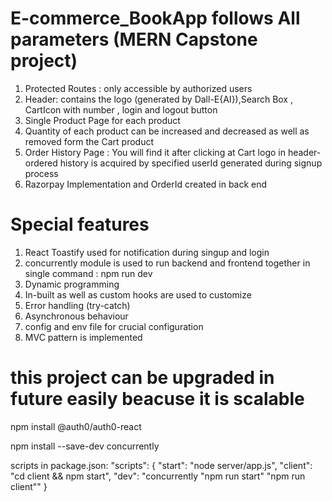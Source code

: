 # E-commerce_BookApp  follows All parameters  (MERN Capstone project)

1. Protected Routes : only accessible by authorized users
2. Header: contains the logo (generated by Dall-E{AI}),Search Box , CartIcon with number , login and logout button
3. Single Product Page for each product
4. Quantity of each product can be increased and decreased as well as removed form the Cart product
5. Order History Page : You will find it after clicking at Cart logo in header- ordered history is acquired  by specified userId generated during signup process
6. Razorpay Implementation and OrderId created in back end


# Special features
1. React Toastify used for notification  during singup and login
2. concurrently module is used to run backend and frontend together in single command : npm run dev
3. Dynamic programming
4. In-built as well as custom hooks are used to customize
5. Error handling (try-catch)
6. Asynchronous behaviour
7. config and env file for crucial configuration
8. MVC pattern is implemented




# this project can be upgraded in future easily beacuse it is scalable



























 npm install @auth0/auth0-react

 <!-- MongooseServerSelectionError: / Error: querySrv ECONNREFUSED _mongodb._tcp.projectm.gx5iuhc.mongodb.net/Error: querySrv ETIMEOUT _mongodb._tcp.projectm.gx5iuhc.mongodb.net =========>>>>>>>>>>>>>>>>>>>>>>open MongoDB and go Database Access and choose Your current IP address -->






<!-- Root directory packages: -->
npm install --save-dev concurrently

scripts in package.json:
"scripts": {
    "start": "node server/app.js",
    "client": "cd client && npm start",
    "dev": "concurrently \"npm run start\" \"npm run client\""
}

